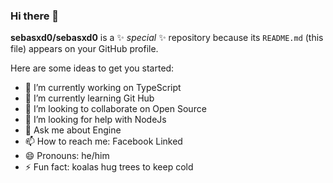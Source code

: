 ### Hi there 👋


**sebasxd0/sebasxd0** is a ✨ _special_ ✨ repository because its `README.md` (this file) appears on your GitHub profile.

Here are some ideas to get you started:

- 🔭 I’m currently working on TypeScript
- 🌱 I’m currently learning Git Hub
- 👯 I’m looking to collaborate on Open Source
- 🤔 I’m looking for help with NodeJs
- 💬 Ask me about Engine
- 📫 How to reach me: Facebook Linked
- 😄 Pronouns: he/him
- ⚡ Fun fact: koalas hug trees to keep cold

